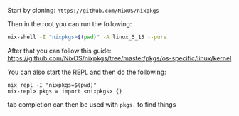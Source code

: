 Start by cloning: `https://github.com/NixOS/nixpkgs`

Then in the root you can run the following:

```bash
nix-shell -I "nixpkgs=$(pwd)" -A linux_5_15 --pure
```

After that you can follow this guide: https://github.com/NixOS/nixpkgs/tree/master/pkgs/os-specific/linux/kernel

You can also start the REPL and then do the following:

```
nix repl -I "nixpkgs=$(pwd)"
nix-repl> pkgs = import <nixpkgs> {}
```

tab completion can then be used with `pkgs.` to find things
